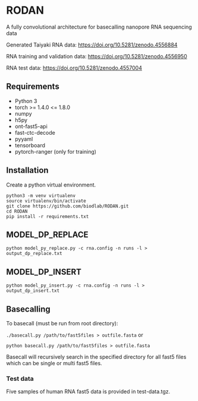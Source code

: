 # RODAN
A fully convolutional architecture for basecalling nanopore RNA sequencing data

Generated Taiyaki RNA data: https://doi.org/10.5281/zenodo.4556884

RNA training and validation data: https://doi.org/10.5281/zenodo.4556950

RNA test data: https://doi.org/10.5281/zenodo.4557004

## Requirements
* Python 3
* torch >= 1.4.0 <= 1.8.0
* numpy
* h5py
* ont-fast5-api
* fast-ctc-decode
* pyyaml
* tensorboard
* pytorch-ranger (only for training)

## Installation

Create a python virtual environment. 
```
python3 -m venv virtualenv
source virtualenv/bin/activate
git clone https://github.com/biodlab/RODAN.git
cd RODAN
pip install -r requirements.txt
```
## MODEL_DP_REPLACE
```
python model_py_replace.py -c rna.config -n runs -l > output_dp_replace.txt
```

## MODEL_DP_INSERT
```
python model_py_insert.py -c rna.config -n runs -l > output_dp_insert.txt
```

## Basecalling

To basecall (must be run from root directory):

`./basecall.py /path/to/fast5files > outfile.fasta` or 

`python basecall.py /path/to/fast5files > outfile.fasta`

Basecall will recursively search in the specified directory for all fast5 files which can be single or multi fast5 files.

### Test data
Five samples of human RNA fast5 data is provided in test-data.tgz.

